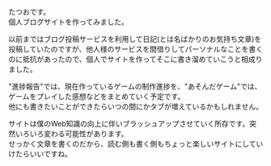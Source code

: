 たつおです。  
個人ブログサイトを作ってみました。  

以前まではブログ投稿サービスを利用して日記(とは名ばかりのお気持ち文章)を投稿していたのですが、他人様のサービスを間借りしてパーソナルなことを書くのに抵抗があったので、個人でサイトを作ってそこに書き溜めていこうと相成りました。 

"進捗報告"では、現在作っているゲームの制作進捗を、"あそんだゲーム"では、ゲームをプレイした感想などをまとめていく予定です。  
他にも書きたいことができたらいつの間にかタブが増えているかもしれません。  
   
サイトは僕のWeb知識の向上に伴いブラッシュアップさせていく所存です。突然いろいろ変わる可能性があります。  
せっかく文章を書くのだから、読む側も書く側もちょっと楽しいサイトにしていけたらいいですね。

